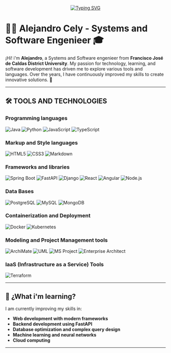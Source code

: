 <p align="center">
  <a href="https://git.io/typing-svg">
    <img src="https://readme-typing-svg.demolab.com?font=Fira+Code&size=24&pause=300&duration=1000&center=true&vCenter=true&repeat=true&width=400&height=50&color=FF5733&color=33FF57&color=3380FF&lines=Alejandro+Cely;Welcome+to+my+GitHub" alt="Typing SVG" />
  </a>
</p>


# 👩‍💻 Alejandro Cely - Systems and Software Engenieer 🎓

¡Hi! i'm **Alejandro**, a Systems and Software engenieer from **Francisco José de Caldas District University**. My passion for technology, learning, and software development has driven me to explore various tools and languages. Over the years, I have continuously improved my skills to create innovative solutions. 🚀

---

## 🛠️ **TOOLS AND TECHNOLOGIES**
### Programming languages
<p>
  <img src="https://img.shields.io/badge/Java-%23ED8B00.svg?style=for-the-badge&logo=java&logoColor=white" alt="Java">
  <img src="https://img.shields.io/badge/Python-%2314354C.svg?style=for-the-badge&logo=python&logoColor=white" alt="Python">
  <img src="https://img.shields.io/badge/JavaScript-%23F7DF1E.svg?style=for-the-badge&logo=javascript&logoColor=black" alt="JavaScript">
  <img src="https://img.shields.io/badge/TypeScript-%23007ACC.svg?style=for-the-badge&logo=typescript&logoColor=white" alt="TypeScript">
</p>

### Markup and Style languages

<p>
  <img src="https://img.shields.io/badge/HTML5-%23E34F26.svg?style=for-the-badge&logo=html5&logoColor=white" alt="HTML5">
  <img src="https://img.shields.io/badge/CSS3-%231572B6.svg?style=for-the-badge&logo=css3&logoColor=white" alt="CSS3">
  <img src="https://img.shields.io/badge/Markdown-%23000000.svg?style=for-the-badge&logo=markdown&logoColor=white" alt="Markdown">
</p>

### Frameworks and libraries
<p>
  <img src="https://img.shields.io/badge/Spring%20Boot-%236DB33F.svg?style=for-the-badge&logo=spring-boot&logoColor=white" alt="Spring Boot">
  <img src="https://img.shields.io/badge/FastAPI-%23009688.svg?style=for-the-badge&logo=fastapi&logoColor=white" alt="FastAPI">
  <img src="https://img.shields.io/badge/Django-%23092E20.svg?style=for-the-badge&logo=django&logoColor=white" alt="Django">
  <img src="https://img.shields.io/badge/React-%2361DAFB.svg?style=for-the-badge&logo=react&logoColor=black" alt="React">
  <img src="https://img.shields.io/badge/Angular-%23DD0031.svg?style=for-the-badge&logo=angular&logoColor=white" alt="Angular">
  <img src="https://img.shields.io/badge/Node.js-%23339933.svg?style=for-the-badge&logo=node.js&logoColor=white" alt="Node.js">
</p>

### Data Bases
<p>
  <img src="https://img.shields.io/badge/PostgreSQL-%23336791.svg?style=for-the-badge&logo=postgresql&logoColor=white" alt="PostgreSQL">
  <img src="https://img.shields.io/badge/MySQL-%234479A1.svg?style=for-the-badge&logo=mysql&logoColor=white" alt="MySQL">
  <img src="https://img.shields.io/badge/MongoDB-%234ea94b.svg?style=for-the-badge&logo=mongodb&logoColor=white" alt="MongoDB">
</p>

### Containerization and Deployment
<p>
  <img src="https://img.shields.io/badge/Docker-%230db7ed.svg?style=for-the-badge&logo=docker&logoColor=white" alt="Docker">
  <img src="https://img.shields.io/badge/Kubernetes-%23326CE5.svg?style=for-the-badge&logo=kubernetes&logoColor=white" alt="Kubernetes">
</p>

### Modeling and Project Management tools
<p>
  <img src="https://img.shields.io/badge/ArchiMate-%23239679.svg?style=for-the-badge&logo=archimate&logoColor=white" alt="ArchiMate">
  <img src="https://img.shields.io/badge/UML-%23F77F00.svg?style=for-the-badge&logo=uml&logoColor=white" alt="UML">
  <img src="https://img.shields.io/badge/MS%20Project-%230078D4.svg?style=for-the-badge&logo=microsoft-project&logoColor=white" alt="MS Project">
  <img src="https://img.shields.io/badge/Enterprise%20Architect-%23000D57.svg?style=for-the-badge&logo=enterprise-architect&logoColor=white" alt="Enterprise Architect">
</p>

### IaaS (Infrastructure as a Service) Tools  
<p>
  <img src="https://img.shields.io/badge/Terraform-%2369B8FF.svg?style=for-the-badge&logo=terraform&logoColor=white" alt="Terraform">
</p>

----

## 🌱 **¿What i'm learning?**
I am currently improving my skills in:
- **Web development with modern frameworks**
- **Backend development using FastAPI**
- **Database optimization and complex query design**
- **Machine learning and neural networks**
- **Cloud computing**

----
